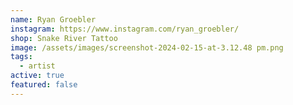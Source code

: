 ```yaml
---
name: Ryan Groebler
instagram: https://www.instagram.com/ryan_groebler/
shop: Snake River Tattoo
image: /assets/images/screenshot-2024-02-15-at-3.12.48 pm.png
tags:
  - artist
active: true
featured: false
---
```

